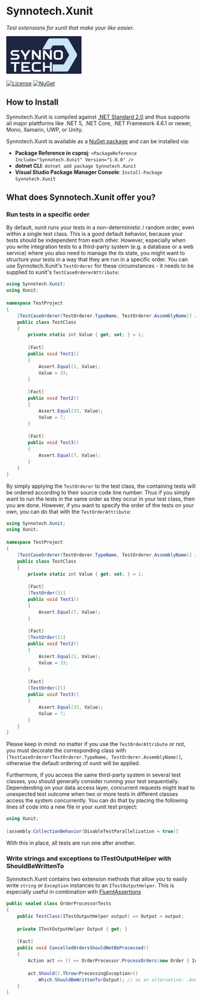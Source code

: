 # Synnotech.Xunit

*Test extensions for xunit that make your like easier.*

[![Synnotech Logo](synnotech-large-logo.png)](https://www.synnotech.de/)

[![License](https://img.shields.io/badge/License-MIT-green.svg?style=for-the-badge)](https://github.com/Synnotech-AG/Synnotech.Xunit/blob/main/LICENSE)
[![NuGet](https://img.shields.io/badge/NuGet-1.0.0-blue.svg?style=for-the-badge)](https://www.nuget.org/packages/Synnotech.Xunit/)

## How to Install

Synnotech.Xunit is compiled against [.NET Standard 2.0](https://docs.microsoft.com/en-us/dotnet/standard/net-standard) and thus supports all major plattforms like .NET 5, .NET Core, .NET Framework 4.6.1 or newer, Mono, Xamarin, UWP, or Unity.

Synnotech.Xunit is available as a [NuGet package](https://www.nuget.org/packages/Synnotech.Xunit/) and can be installed via:

- **Package Reference in csproj**: `<PackageReference Include="Synnotech.Xunit" Version="1.0.0" />`
- **dotnet CLI**: `dotnet add package Synnotech.Xunit`
- **Visual Studio Package Manager Console**: `Install-Package Synnotech.Xunit`

## What does Synnotech.Xunit offer you?

### Run tests in a specific order

By default, xunit runs your tests in a non-deterministic / random order, even within a single test class. This is a good default behavior, because your tests should be independent from each other. However, especially when you write integration tests to a third-party system (e.g. a database or a web service) where you also need to manage the its state, you might want to structure your tests in a way that they are run in a specific order. You can use Synnotech.Xunit's `TestOrderer` for these circumstances - it needs to be supplied to xunit's `TestCaseOrdererAttribute`:

```csharp
using Synnotech.Xunit;
using Xunit;

namespace TestProject
{
    [TestCaseOrderer(TestOrderer.TypeName, TestOrderer.AssemblyName)] // This line enables TestOrderer on this test class
    public class TestClass
    {
        private static int Value { get; set; } = 1;
    
        [Fact]
        public void Test1()
        {
            Assert.Equal(1, Value);
            Value = 33;
        }
        
        [Fact]
        public void Test2()
        {
            Assert.Equal(33, Value);
            Value = 7;
        }
        
        [Fact]
        public void Test3()
        {
            Assert.Equal(7, Value);
        }
    }
}
```

By simply applying the `TestOrderer` to the test class, the containing tests will be ordered according to their source code line number. Thus if you simply want to run the tests in the same order as they occur in your test class, then you are done. However, if you want to specify the order of the tests on your own, you can do that with the `TestOrderAttribute`:


```csharp
using Synnotech.Xunit;
using Xunit;

namespace TestProject
{
    [TestCaseOrderer(TestOrderer.TypeName, TestOrderer.AssemblyName)] // This line enables TestOrderer on this test class
    public class TestClass
    {
        private static int Value { get; set; } = 1;
    
        [Fact]
        [TestOrder(3)]
        public void Test1()
        {
            Assert.Equal(7, Value);
        }
        
        [Fact]
        [TestOrder(1)]
        public void Test2()
        {
            Assert.Equal(1, Value);
            Value = 33;
        }
        
        [Fact]
        [TestOrder(2)]
        public void Test3()
        {
            Assert.Equal(33, Value);
            Value = 7;
        }
    }
}
```

Please keep in mind: no matter if you use the `TestOrderAttribute` or not, you must decorate the corresponding class with `[TestCaseOrderer(TestOrderer.TypeName, TestOrderer.AssemblyName)]`, otherwise the default ordering of xunit will be applied.

Furthermore, if you access the same third-party system in several test classes, you should generally consider running your test sequentially. Dependending on your data access layer, concurrent requests might lead to unexpected test outcome when two or more tests in different classes access the system concurrently. You can do that by placing the following lines of code into a new file in your xunit test project:

```csharp
using Xunit;

[assembly:CollectionBehavior(DisableTestParallelization = true)]
```

With this in place, all tests are run one after another.

### Write strings and exceptions to ITestOutputHelper with ShouldBeWrittenTo

Synnotech.Xunit contains two extension methods that allow you to easily write `string` or `Exception` instances to an `ITestOutputHelper`. This is especially useful in combination with [FluentAssertions](https://fluentassertions.com/)

```csharp
public sealed class OrderProcessorTests
{
    public TestClass(ITestOutputHelper output) => Output = output;
    
    private ITestOutputHelper Output { get; }
    
    [Fact]
    public void CancelledOrdersShouldNotBeProcessed()
    {
        Action act => () => OrderProcessor.ProcessOrders(new Order { Id = 1, State = State.Cancelled } );
        
        act.Should().Throw<ProcessingException>()
           .Which.ShouldBeWrittenTo(Output); // as an alternative: .And.Message.ShouldBeWrittenTo(Output)
    }
}
```
